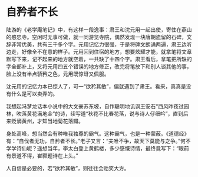 # 自矜者不长

陆游的《老学庵笔记》中，有这样一段逸事：肃王和沈元用一起出使，寄住在燕山的愍忠寺。空闲时无事可做，就一同游览寺院，偶然发现一块唐朝遗留的石碑，文辞非常优美，共有三千多个字。元用记忆力很强，于是将碑文朗诵两遍，肃王边听边走，好像全不在意的样子。元用回到住宿的地方，想要炫耀才能，就拿笔将文章默写下来，记不起来的地方就空着，一共缺了十四个字。肃王看后，拿笔把所缺的字全部补上，又将元用四五个错误的地方修正，改完将笔放下和别人谈其他的事，脸上没有半点骄矜之色，元用既惊讶又佩服。 

沈元用的记忆力本已惊人了，可一“欲矜其敏”，偏就遇到了肃王。看来，真真是没有什么是可以卖弄的。 

我想起冯梦龙话本小说中的大文豪苏东坡，自作聪明地讥讽王安石“西风昨夜过园林，吹落黄花满地金”的诗，续写道“秋花不比春花落，说与诗人仔细吟”，直到后来贬谪黄州，才知当地菊花落瓣。 

身处高峰，想当然会有种唯我独尊的霸气。这种霸气，也是一种蒙蔽。《道德经》有：“自伐者无功，自矜者不长。”老子又言：“夫唯不争，故天下莫能与之争。”何不学学诗仙呢？遥想当年，李太白登上黄鹤楼，多少感慨诗情，最终竟写下：“眼前有景道不得，崔颢题诗在上头。” 

人自信是必要的，若“欲矜其敏”，则往往会贻笑大方。